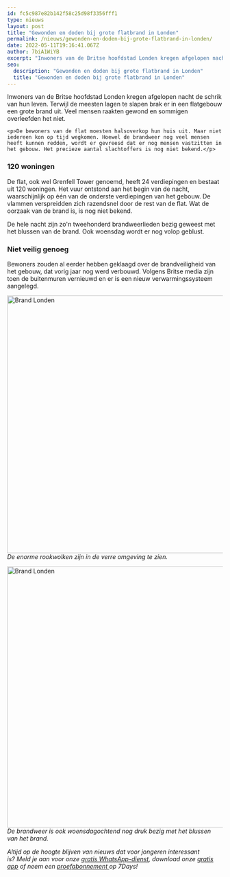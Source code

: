 ```yaml
---
id: fc5c987e82b142f58c25d98f3356fff1
type: nieuws
layout: post
title: "Gewonden en doden bij grote flatbrand in Londen"
permalink: /nieuws/gewonden-en-doden-bij-grote-flatbrand-in-londen/
date: 2022-05-11T19:16:41.067Z
author: 7biA1WiYB
excerpt: "Inwoners van de Britse hoofdstad Londen kregen afgelopen nacht de schrik van hun leven. Terwijl de meesten lagen te slapen brak er in een flatgebouw een grote brand uit. Veel mensen raakten gewond en sommigen overleefden het niet.  "
seo:
  description: "Gewonden en doden bij grote flatbrand in Londen"
  title: "Gewonden en doden bij grote flatbrand in Londen"
---
```

Inwoners van de Britse hoofdstad Londen kregen afgelopen nacht de schrik van hun leven. Terwijl de meesten lagen te slapen brak er in een flatgebouw een grote brand uit. Veel mensen raakten gewond en sommigen overleefden het niet.  

    <p>De bewoners van de flat moesten halsoverkop hun huis uit. Maar niet iedereen kon op tijd wegkomen. Hoewel de brandweer nog veel mensen heeft kunnen redden, wordt er gevreesd dat er nog mensen vastzitten in het gebouw. Het precieze aantal slachtoffers is nog niet bekend.</p>
<h3>120 woningen</h3>
<p>De flat, ook wel Grenfell Tower genoemd, heeft 24 verdiepingen en bestaat uit 120 woningen. Het vuur ontstond aan het begin van de nacht, waarschijnlijk op één van de onderste verdiepingen van het gebouw. De vlammen verspreidden zich razendsnel door de rest van de flat. Wat de oorzaak van de brand is, is nog niet bekend.</p>
<p>De hele nacht zijn zo'n tweehonderd brandweerlieden bezig geweest met het blussen van de brand. Ook woensdag wordt er nog volop geblust.</p>
<h3>Niet veilig genoeg</h3>
<p>Bewoners zouden al eerder hebben geklaagd over de brandveiligheid van het gebouw, dat vorig jaar nog werd verbouwd. Volgens Britse media zijn toen de buitenmuren vernieuwd en er is een nieuw verwarmingssysteem aangelegd.</p>
<p><div class="media media-element-container media-default"><div id="file-417851" class="file file-image file-image-jpeg">

        
  
  <div class="content">
    <img alt="Brand Londen" title="Foto: AFP" height="3456" width="5184" style="width: 900px; height: 600px;" class="media-element file-default" data-delta="1" src="https://7dagen.netlify.app/sites/default/files/ANP-51875873.jpg">  </div>

  
</div>
</div><em>De enorme rookwolken zijn in de verre omgeving te zien.</em>
<p><div class="media media-element-container media-default"><div id="file-417852" class="file file-image file-image-jpeg">

        
  
  <div class="content">
    <img alt="Brand Londen" title="Foto: EPA" height="2795" width="4134" style="width: 900px; height: 608px;" class="media-element file-default" data-delta="1" src="https://7dagen.netlify.app/sites/default/files/ANP-51876647.jpg">  </div>

  
</div>
</div><em>De brandweer is ook woensdagochtend nog druk bezig met het blussen van het brand.</em>
<p><em>​</em><em>Altijd op de hoogte blijven van nieuws dat voor jongeren interessant is? Meld je aan voor onze </em><a href="https://7dagen.netlify.app/whatsapp"><em>gratis WhatsApp-dienst</em></a><em>, download onze </em><a href="https://7dagen.netlify.app/app"><em>gratis app</em></a><em> of neem een </em><a href="https://abonneren.sevendays.nl/abonneren/abonnementen/ae/artikel"><em>proefabonnement </em></a><em>op 7Days!</em></p>  
